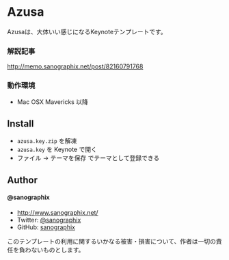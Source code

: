 Azusa
=============

Azusaは、大体いい感じになるKeynoteテンプレートです。

### 解説記事

<http://memo.sanographix.net/post/82160791768>

### 動作環境

- Mac OSX Mavericks 以降

## Install

- `azusa.key.zip` を解凍
- `azusa.key` を Keynote で開く
- ファイル -> テーマを保存 でテーマとして登録できる

## Author

#### @sanographix

* <http://www.sanographix.net/>
* Twitter: [@sanographix](https://twitter.com/sanographix)
* GitHub: [sanographix](https://github.com/sanographix)

このテンプレートの利用に関するいかなる被害・損害について、作者は一切の責任を負わないものとします。
